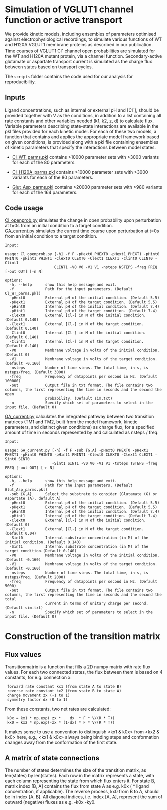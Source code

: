 # Simulation of VGLUT1 channel function or active transport

We provide kinetic models, including ensembles of parameters optimised against electrophysiological recordings, to simulate various functions of WT and H120A VGLUT1 membrane proteins as described in our publication. Time courses of VGLUT1 Cl<sup>-</sup> channel open probabilities are simulated for the WT and H120A mutant protein, via a channel function. Secondary-active glutamate or aspartate transport current is simulated as the charge flux between states based on transport cycles.

The `scripts` folder contains the code used for our analysis for reproducibility.

## Inputs

Ligand concentrations, such as internal or external pH and [Cl<sup>-</sup>], should be provided together with V as the conditions, in addition to a list containing all rate constants and other variables needed (k1, k2, z, d) to calculate flux. Variable parameters describing state-state interactions are available in the pkl files provided for each kinetic model. For each of these two models, a function that contains and applies the appropriate model framework based on given conditions, is provided along with a pkl file containing ensembles of kinetic parameters that specify the interactions between model states.

* [Cl_WT_parms.pkl](./Cl_conduction_sim/Cl_WT_parms.pkl) contains >10000 parameter sets with >3000 variants for each of the 80 parameters.

* [Cl_H120A_parms.pkl](./Cl_conduction_sim/Cl_H120A_parms.pkl) contains >10000 parameter sets with >3000 variants for each of the 80 parameters.

* [Glut_Asp_parms.pkl](./GA_exchange_sim/Glut_Asp_parms.pkl) contains >20000 parameter sets with >980 variants for each of the 164 parameters.

## Code usage

[Cl_openprob.py](./Cl_conduction_sim/Cl_openprob.py) simulates the change in open probability upon perturbation at t=0s from an initial condition to a target condition.<br>
[GA_current.py](./GA_exchange_sim/GA_current.py) simulates the current time course upon perturbation at t=0s from an initial condition to a target condition.

```
Input:

usage: Cl_openprob.py [-h] -f F -pHext0 PHEXT0 -pHext1 PHEXT1 -pHint0 PHINT0 -pHint1 PHINT1 -Clext0 CLEXT0 -Clext1 CLEXT1 -Clint0 CLINT0 -Clint1
                      CLINT1 -V0 V0 -V1 V1 -nsteps NSTEPS -freq FREQ [-out OUT] [-n N]

options:
  -h, --help      show this help message and exit.
  -f              Path for the input parameters. (Default Cl_WT_parms.pkl)
  -pHext0         External pH of the initial condition. (Default 5.5)
  -pHext1         External pH of the target condition. (Default 5.5)
  -pHint0         Internal pH of the initial condition. (Default 7.4)
  -pHint1         Internal pH of the target condition. (Default 7.4)
  -Clext0         External [Cl-] in M of the initial condition. (Default 0.140)
  -Clext1         External [Cl-] in M of the target condition. (Default 0.140)
  -Clint0         Internal [Cl-] in M of the initial condition. (Default 0.140)
  -Clint1         Internal [Cl-] in M of the target condition. (Default 0.140)
  -V0             Membrane voltage in volts of the initial condition. (Default 0)
  -V1             Membrane voltage in volts of the target condition. (Default -0.160)
  -nsteps         Number of time steps. The total time, in s, is nsteps/freq. (Default 3000)
  -freq           Frequency of datapoints per second in Hz. (Default 100000)
  -out            Output file in txt format. The file contains two columns, the first representing the time in seconds and the second the open
                  probability. (Default sim.txt)
  -n              Specify which set of parameters to select in the input file. (Default 0)
```

[GA_current.py](./GA_exchange_sim/GA_current.py) calculates the integrated pathway between two transition matrices (TM1 and TM2, built from the model framework, kinetic parameters, and distinct given conditions) as charge flux, for a specified amount of time in seconds represented by and calculated as nsteps / freq.

```
Input:

usage: GA_current.py [-h] -f F -sub {G,A} -pHext0 PHEXT0 -pHext1 PHEXT1 -pHint0 PHINT0 -pHint1 PHINT1 -Clext0 CLEXT0 -Clext1 CLEXT1 -Sint0 SINT0
                     -Sint1 SINT1 -V0 V0 -V1 V1 -tsteps TSTEPS -freq FREQ [-out OUT] [-n N]

options:
  -h, --help      show this help message and exit.
  -f              Path for the input parameters. (Default Glut_Asp_parms.pkl)
  -sub {G,A}      Select the substrate to consider (Glutamate (G) or Aspartate (A), default A)
  -pHext0         External pH of the initial condition. (Default 5.5)
  -pHext1         External pH of the target condition. (Default 5.5)
  -pHint0         Internal pH of the initial condition. (Default 7.4)
  -pHint1         Internal pH of the target condition. (Default 7.4)
  -Clext0         External [Cl-] in M of the initial condition. (Default 0)
  -Clext1         External [Cl-] in M of the target condition. (Default 0.04)
  -Sint0          Internal substrate concentration (in M) of the initial condition. (Default 0.140)
  -Sint1          Internal substrate concentration (in M) of the target condition.(Default 0.140)
  -V0             Membrane voltage in volts of the initial condition. (Default -0.160)
  -V1             Membrane voltage in volts of the target condition. (Default -0.160)
  -nsteps         Number of time steps. The total time, in s, is nsteps/freq. (Default 2000)
  -freq           Frequency of datapoints per second in Hz. (Default 5000)
  -out            Output file in txt format. The file contains two columns, the first representing the time in seconds and the second the total
                  current in terms of unitary charge per second. (Default sim.txt)
  -n              Specify which set of parameters to select in the input file. (Default 0)
```

# Construction of the transition matrix

## Flux values

Transitionmatrix is a function that fills a 2D numpy matrix with rate flux values.
For each two connected states, the flux between them is based on 4 constants, for e.g. connection x:

     forward rate constant kx1 (from state A to state B)
     reverse rate constant kx2 (from state B to state A)
     charge movement zx (-1 to 1)
     symmetry factor dx (0 to 1)

From these constants, two net rates are calculated:

     k0x = kx1 * np.exp( zx *    dx  * F * V/(R * T))
     kx0 = kx2 * np.exp(-zx * (1-dx) * F * V/(R * T))

It makes sense to use a convention to distinguish <kx1 & k0x> from <kx2 & kx0> here, e.g., <kx1 & k0x> always being binding steps and conformation changes away from the conformation of the first state.

## A matrix of state connections

The number of states determines the size of the transition matrix, as len(states) by len(states).
Each row in the matrix represents a state, with each column representing the state from which flux enters it.
For state B, matrix index [B, A] contains the flux from state A as e.g. k0x ( * ligand concentration, if applicable).
The reverse process, kx0 from B to A, should be in index [A, B]. 
All diagonal indices, i.e. index [A, A], represent the sum of outward (negative) fluxes as e.g. -k0x -ky0.
